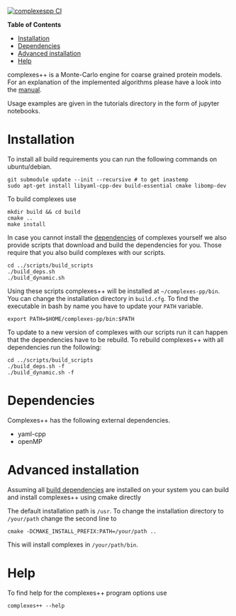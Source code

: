 [![complexespp CI](https://github.com/bio-phys/complexespp/actions/workflows/complexes-ci.yml/badge.svg)](https://github.com/bio-phys/complexespp/actions/workflows/complexes-ci.yml)

<!-- markdown-toc start - Don't edit this section. Run M-x markdown-toc-refresh-toc -->
**Table of Contents**

- [Installation](#installation)
- [Dependencies](#dependencies)
- [Advanced installation](#advanced-installation)
- [Help](#help)

<!-- markdown-toc end -->


complexes++ is a Monte-Carlo engine for coarse grained protein models. For an
explanation of the implemented algorithms please have a look into the [manual](https://github.com/bio-phys/complexespp/blob/main/manual/manual.pdf).


Usage examples are given in the tutorials directory in the form of jupyter
notebooks.

# Installation

To install all build requirements you can run the following commands on ubuntu/debian. 

	git submodule update --init --recursive # to get inastemp
	sudo apt-get install libyaml-cpp-dev build-essential cmake libomp-dev



To build complexes use

	mkdir build && cd build
	cmake ..
	make install

In case you cannot install the [dependencies](#dependencies) of complexes yourself
we also provide scripts that download and build the dependencies for you. Those
require that you also build complexes with our scripts.

    cd ../scripts/build_scripts
    ./build_deps.sh
    ./build_dynamic.sh

Using these scripts complexes++ will be installed at `~/complexes-pp/bin`. You
can change the installation directory in `build.cfg`. To find the executable in
bash by name you have to update your `PATH` variable.

    export PATH=$HOME/complexes-pp/bin:$PATH

To update to a new version of complexes with our scripts run it can happen that the
dependencies have to be rebuild. To rebuild complexes++ with all dependencies run
the following:

    cd ../scripts/build_scripts
    ./build_deps.sh -f
    ./build_dynamic.sh -f


# Dependencies

Complexes++ has the following external dependencies.

- yaml-cpp
- openMP

# Advanced installation

Assuming all [build dependencies](#dependencies) are installed on your system you
can build and install complexes++ using cmake directly


The default installation path is `/usr`. To change the installation directory to
`/your/path` change the second line to

    cmake -DCMAKE_INSTALL_PREFIX:PATH=/your/path ..

This will install complexes in `/your/path/bin`.

# Help

To find help for the complexes++ program options use

    complexes++ --help
